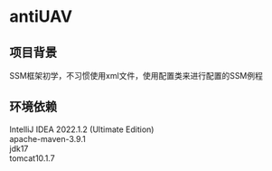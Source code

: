 # antiUAV
## 项目背景
SSM框架初学，不习惯使用xml文件，使用配置类来进行配置的SSM例程
## 环境依赖
IntelliJ IDEA 2022.1.2 (Ultimate Edition)  
apache-maven-3.9.1  
jdk17  
tomcat10.1.7  
